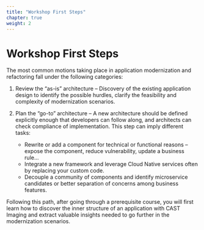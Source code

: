```yaml
---
title: "Workshop First Steps" 
chapter: true 
weight: 2 
---
```


# Workshop First Steps

The most common motions taking place in application modernization and refactoring fall under the following categories:

1. Review the “as-is” architecture – Discovery of the existing application design to identify the possible hurdles, clarify the feasibility and complexity of modernization scenarios. 
2. Plan the “go-to” architecture – A new architecture should be defined explicitly enough that developers can follow along, and architects can check compliance of implementation. This step can imply different tasks:
	
	- Rewrite or add a component for technical or functional reasons – expose the component, reduce vulnerability, update a business rule...
	- Integrate a new framework and leverage Cloud Native services often by replacing your custom code.
	- Decouple a community of components and identify microservice candidates or better separation of concerns among business features.

Following this path, after going through a prerequisite course, you will first learn how to discover the inner structure of an application with CAST Imaging and extract valuable insights needed to go further in the modernization scenarios.